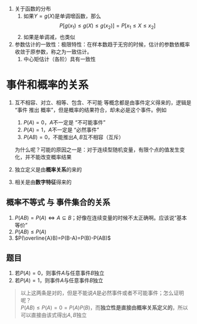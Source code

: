 1. 关于函数的分布
   1. 如果$Y=g(X)$是单调增函数，那么
   $$P[g(x_1)\le g(X)\le g(x_2)]=P[x_1\le X\le x_2]$$
   1. 如果是单调减，也类似
2. 参数估计的一致性：极限特性：在样本数趋于无穷的时候，估计的参数依概率收敛于原参数，称之为一致估计。
   1. 中心矩估计（各阶）具有一致性

# 事件和概率的关系
1. 互不相容、对立、相等、包含、不可能 等概念都是由事件定义得来的，逻辑是 “事件 推出 概率”，但是概率的结果符合，却未必是这个事件。例如
   1. $P(A)=0$，$A$不一定是 “不可能事件”
   2. $P(A)=1$，$A$不一定是 “必然事件”
   3. $P(AB)=0$，不能推出$A,B$互不相容（互斥）

   为什么呢？可能的原因之一是：对于连续型随机变量，有限个点的值发生变化，并不能改变概率结果
2. 独立定义是由**概率关系**的来的
3. 相关是由**数字特征**得来的

## 概率不等式 与 事件集合的关系
1. $P(AB)=P(A)\Leftrightarrow A\subseteq B$；好像在连续变量的时候不太正确啊。应该说“基本等价”
2. $P(AB)\le P(A)$
3. $P(\overline{A}B)=P(B-A)=P(B)-P(AB)$

## 题目
1. 若$P(A)=0$，则事件$A$与任意事件$B$独立
2. 若$P(A)=1$，则事件$A$与任意事件$B$独立
> 以上这两条是对的，但是不能说$A$是必然事件或者不可能事件；怎么证明呢？    
> $P(AB)\le P(A)=0=P(A)P(B)$，而**独立性是直接由概率关系定义的**，所以可以直接由该式得出$A,B$独立